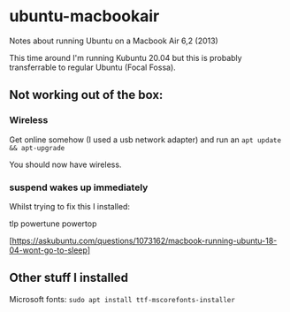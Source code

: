 # ubuntu-macbookair
Notes about running Ubuntu on a Macbook Air 6,2 (2013)

This time around I'm running Kubuntu 20.04 but this is probably transferrable to regular Ubuntu (Focal Fossa).

## Not working out of the box:

### Wireless

Get online somehow (I used a usb network adapter) and run an `apt update && apt-upgrade`

You should now have wireless.

### suspend wakes up immediately

Whilst trying to fix this I installed:

tlp
powertune
powertop

[https://askubuntu.com/questions/1073162/macbook-running-ubuntu-18-04-wont-go-to-sleep]


## Other stuff I installed

Microsoft fonts: 
`sudo apt install ttf-mscorefonts-installer`

